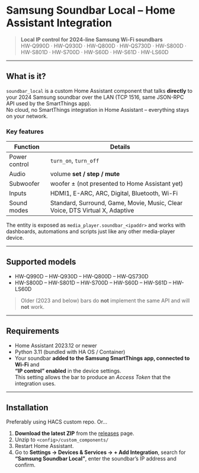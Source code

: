 # Samsung Soundbar **Local** – Home Assistant Integration

> **Local IP control for 2024-line Samsung Wi-Fi soundbars**  
> HW-Q990D · HW-Q930D · HW-Q800D · HW-QS730D · HW-S800D · HW-S801D · HW-S700D · HW-S60D · HW-S61D · HW-LS60D

---

## What is it?

`soundbar_local` is a custom Home Assistant component that talks **directly** to your 2024 Samsung soundbar over the LAN (TCP 1516, same JSON-RPC API used by the SmartThings app).  
No cloud, no SmartThings integration in Home Assistant – everything stays on your network.

### Key features

| Function | Details |
|----------|---------|
| Power control | `turn_on`, `turn_off` |
| Audio | volume **set / step / mute** |
| Subwoofer | woofer ± (not presented to Home Assistant yet) |
| Inputs | HDMI1, E-ARC, ARC, Digital, Bluetooth, Wi-Fi |
| Sound modes | Standard, Surround, Game, Movie, Music, Clear Voice, DTS Virtual X, Adaptive |

The entity is exposed as `media_player.soundbar_<ipaddr>` and works with dashboards, automations and scripts just like any other media-player device.

---

## Supported models

* HW-Q990D  – HW-Q930D  – HW-Q800D  – HW-QS730D  
* HW-S800D  – HW-S801D  – HW-S700D  – HW-S60D  – HW-S61D  – HW-LS60D

> Older (2023 and below) bars do **not** implement the same API and will **not** work.

---

## Requirements

* Home Assistant 2023.12 or newer  
* Python 3.11 (bundled with HA OS / Container)  
* Your soundbar **added to the Samsung SmartThings app, connected to Wi-Fi** and  
  **“IP control” enabled** in the device settings.  
  This setting allows the bar to produce an *Access Token* that the integration uses.

---

## Installation

Preferably using HACS custom repo. Or...
1. **Download the latest ZIP** from the [releases](https://github.com/ZtF/hass-samsung-soundbar-local/releases) page.  
2. Unzip to `<config>/custom_components/`
3. Restart Home Assistant.  
4. Go to **Settings → Devices & Services → + Add Integration**, search for  
**“Samsung Soundbar Local”**, enter the soundbar’s IP address and confirm.
